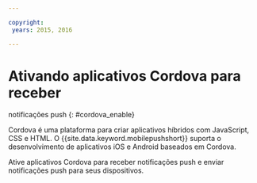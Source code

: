 ```yaml
---

copyright:
 years: 2015, 2016

---
```


# Ativando aplicativos Cordova para receber
notificações push
{: #cordova_enable}

Cordova é uma plataforma para criar aplicativos híbridos
com JavaScript, CSS e HTML. O {{site.data.keyword.mobilepushshort}} suporta o
desenvolvimento de aplicativos iOS e Android baseados em Cordova.

Ative aplicativos Cordova para
receber notificações push e enviar notificações push para
seus dispositivos.
